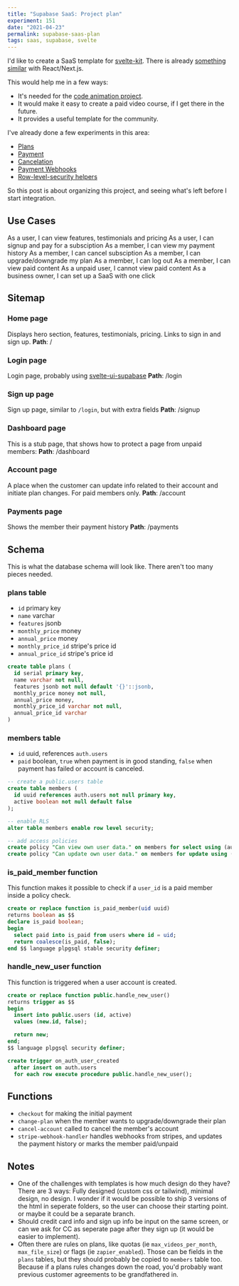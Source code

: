 ```yaml
---
title: "Supabase SaaS: Project plan"
experiment: 151
date: "2021-04-23"
permalink: supabase-saas-plan
tags: saas, supabase, svelte
---
```


I'd like to create a SaaS template for [svelte-kit](https://kit.svelte.dev). There is already [something similar](https://github.com/vercel/nextjs-subscription-payments) with React/Next.js.

This would help me in a few ways:

- It's needed for the [code animation project](/tag/code-video).
- It would make it easy to create a paid video course, if I get there in the future.
- It provides a useful template for the community.

I've already done a few experiments in this area:

- [Plans](/posts/supabase-saas-plans)
- [Payment](/posts/supabase-sveltekit-stripe)
- [Cancelation](/posts/supabase-sveltekit-stripe-cancelations)
- [Payment Webhooks](/posts/supabase-svelte-stripe-webhooks)
- [Row-level-security helpers](/posts/supabase-saas)

So this post is about organizing this project, and seeing what's left before I start integration.

## Use Cases

As a user, I can view features, testimonials and pricing
As a user, I can signup and pay for a subsciption
As a member, I can view my payment history
As a member, I can cancel subsciption
As a member, I can upgrade/downgrade my plan
As a member, I can log out
As a member, I can view paid content
As a unpaid user, I cannot view paid content
As a business owner, I can set up a SaaS with one click

## Sitemap

### Home page

Displays hero section, features, testimonials, pricing. Links to sign in and sign up.
**Path**: /

### Login page

Login page, probably using [svelte-ui-supabase](https://github.com/joshnuss/supabase-ui-svelte)
**Path**: /login

### Sign up page

Sign up page, similar to `/login`, but with extra fields
**Path**: /signup

### Dashboard page

This is a stub page, that shows how to protect a page from unpaid members:
**Path**: /dashboard

### Account page

A place when the customer can update info related to their account and initiate plan changes. For paid members only.
**Path**: /account

### Payments page

Shows the member their payment history
**Path**: /payments

## Schema

This is what the database schema will look like. There aren't too many pieces needed.

### plans table

- `id` primary key
- `name` varchar
- `features` jsonb
- `monthly_price` money
- `annual_price` money
- `monthly_price_id` stripe's price id
- `annual_price_id` stripe's price id

```sql
create table plans (
  id serial primary key,
  name varchar not null,
  features jsonb not null default '{}'::jsonb,
  monthly_price money not null,
  annual_price money,
  monthly_price_id varchar not null,
  annual_price_id varchar
)
```

### members table

- `id` uuid, references `auth.users`
- `paid` boolean, `true` when payment is in good standing, `false` when payment has failed or account is canceled.

```sql
-- create a public.users table
create table members (
  id uuid references auth.users not null primary key,
  active boolean not null default false
);

-- enable RLS
alter table members enable row level security;

-- add access policies
create policy "Can view own user data." on members for select using (auth.uid() = id);
create policy "Can update own user data." on members for update using (auth.uid() = id);
```

### is_paid_member function

This function makes it possible to check if a `user_id` is a paid member inside a policy check.

```sql
create or replace function is_paid_member(uid uuid)
returns boolean as $$
declare is_paid boolean;
begin
  select paid into is_paid from users where id = uid;
  return coalesce(is_paid, false);
end $$ language plpgsql stable security definer;
```

### handle_new_user function

This function is triggered when a user account is created.

```sql
create or replace function public.handle_new_user()
returns trigger as $$
begin
  insert into public.users (id, active)
  values (new.id, false);

  return new;
end;
$$ language plpgsql security definer;

create trigger on_auth_user_created
  after insert on auth.users
  for each row execute procedure public.handle_new_user();
```

## Functions

- `checkout` for making the initial payment
- `change-plan` when the member wants to upgrade/downgrade their plan
- `cancel-account` called to cancel the member's account
- `stripe-webhook-handler` handles webhooks from stripes, and updates the payment history or marks the member paid/unpaid

## Notes

- One of the challenges with templates is how much design do they have? There are 3 ways: Fully designed (custom css or tailwind), minimal design, no design. I wonder if it would be possible to ship 3 versions of the html in seperate folders, so the user can choose their starting point. or maybe it could be a separate branch.
- Should credit card info and sign up info be input on the same screen, or can we ask for CC as seperate page after they sign up (it would be easier to implement).
- Often there are rules on plans, like quotas (ie `max_videos_per_month`, `max_file_size`) or flags (ie `zapier_enabled`). Those can be fields in the `plans` tables, but they should probably be copied to `members` table too. Because if a plans rules changes down the road, you'd probably want previous customer agreements to be grandfathered in.
